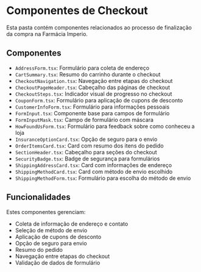 
# Componentes de Checkout

Esta pasta contém componentes relacionados ao processo de finalização da compra na Farmácia Imperio.

## Componentes

- `AddressForm.tsx`: Formulário para coleta de endereço
- `CartSummary.tsx`: Resumo do carrinho durante o checkout
- `CheckoutNavigation.tsx`: Navegação entre etapas do checkout
- `CheckoutPageHeader.tsx`: Cabeçalho das páginas de checkout
- `CheckoutSteps.tsx`: Indicador visual de progresso no checkout
- `CouponForm.tsx`: Formulário para aplicação de cupons de desconto
- `CustomerInfoForm.tsx`: Formulário para informações pessoais
- `FormInput.tsx`: Componente base para campos de formulário
- `FormInputMask.tsx`: Campo de formulário com máscara
- `HowFoundUsForm.tsx`: Formulário para feedback sobre como conheceu a loja
- `InsuranceOptionCard.tsx`: Opção de seguro para o envio
- `OrderItemsCard.tsx`: Card com resumo dos itens do pedido
- `SectionHeader.tsx`: Cabeçalho para seções do checkout
- `SecurityBadge.tsx`: Badge de segurança para formulários
- `ShippingAddressCard.tsx`: Card com informações de endereço
- `ShippingMethodCard.tsx`: Card com método de envio escolhido
- `ShippingMethodForm.tsx`: Formulário para escolha do método de envio

## Funcionalidades

Estes componentes gerenciam:
- Coleta de informação de endereço e contato
- Seleção de método de envio
- Aplicação de cupons de desconto
- Opção de seguro para envio
- Resumo do pedido
- Navegação entre etapas do checkout
- Validação de dados de formulário

